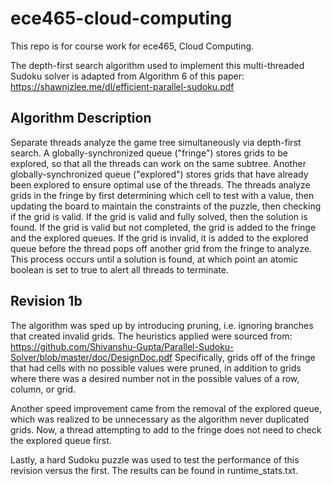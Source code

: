 # ece465-cloud-computing
This repo is for course work for ece465, Cloud Computing.

The depth-first search algorithm used to implement this multi-threaded Sudoku solver is adapted from Algorithm 6 of this paper:
https://shawnjzlee.me/dl/efficient-parallel-sudoku.pdf

## Algorithm Description

Separate threads analyze the game tree simultaneously via depth-first search. A globally-synchronized queue ("fringe") stores grids to be explored, so that all the threads can work on the same subtree. Another globally-synchronized queue ("explored") stores grids that have already been explored to ensure optimal use of the threads. The threads analyze grids in the fringe by first determining which cell to test with a value, then updating the board to maintain the constraints of the puzzle, then checking if the grid is valid. If the grid is valid and fully solved, then the solution is found. If the grid is valid but not completed, the grid is added to the fringe and the explored queues. If the grid is invalid, it is added to the explored queue before the thread pops off another grid from the fringe to analyze. This process occurs until a solution is found, at which point an atomic boolean is set to true to alert all threads to terminate.

## Revision 1b

The algorithm was sped up by introducing pruning, i.e. ignoring branches that created invalid grids. The heuristics applied were sourced from: https://github.com/Shivanshu-Gupta/Parallel-Sudoku-Solver/blob/master/doc/DesignDoc.pdf
Specifically, grids off of the fringe that had cells with no possible values were pruned, in addition to grids where there was a desired number not in the possible values of a row, column, or grid. 

Another speed improvement came from the removal of the explored queue, which was realized to be unnecessary as the algorithm never duplicated grids. Now, a thread attempting to add to the fringe does not need to check the explored queue first.

Lastly, a hard Sudoku puzzle was used to test the performance of this revision versus the first. The results can be found in runtime_stats.txt.

